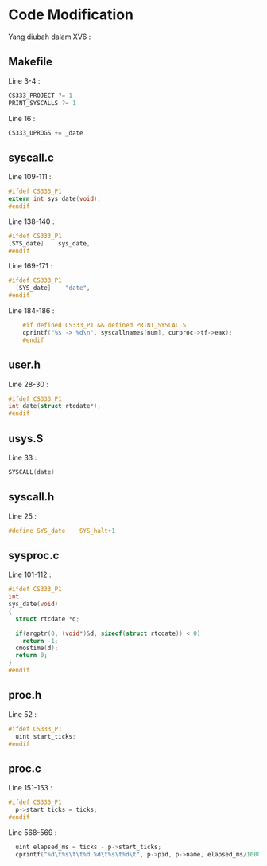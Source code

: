 # Code Modification

Yang diubah dalam XV6 :
## Makefile  

Line 3-4 : 
```c
CS333_PROJECT ?= 1
PRINT_SYSCALLS ?= 1
```
Line 16 : 
```c
CS333_UPROGS += _date
```

## syscall.c

Line 109-111 : 
```c
#ifdef CS333_P1
extern int sys_date(void);
#endif
```
Line 138-140 : 
```c
#ifdef CS333_P1
[SYS_date]    sys_date,
#endif
```
Line 169-171 : 
```c
#ifdef CS333_P1
  [SYS_date]    "date",
#endif
```
Line 184-186 : 
```c
    #if defined CS333_P1 && defined PRINT_SYSCALLS
    cprintf("%s -> %d\n", syscallnames[num], curproc->tf->eax);
    #endif
```

## user.h

Line 28-30 : 
```c
#ifdef CS333_P1
int date(struct rtcdate*);
#endif
```

## usys.S

Line 33 : 
```c
SYSCALL(date)
```

## syscall.h

Line 25 : 
```c
#define SYS_date    SYS_halt+1
```

## sysproc.c

Line 101-112 : 
```c
#ifdef CS333_P1
int
sys_date(void)
{
  struct rtcdate *d;

  if(argptr(0, (void*)&d, sizeof(struct rtcdate)) < 0)
    return -1;
  cmostime(d);
  return 0;
}
#endif
```

## proc.h

Line 52 : 
```c
#ifdef CS333_P1
  uint start_ticks;
#endif
```

## proc.c

Line 151-153 : 
```c
#ifdef CS333_P1
  p->start_ticks = ticks;
#endif
```

Line 568-569 : 
```c
  uint elapsed_ms = ticks - p->start_ticks;
  cprintf("%d\t%s\t\t%d.%d\t%s\t%d\t", p->pid, p->name, elapsed_ms/1000, elapsed_ms%1000, state_string, p->sz);
```
